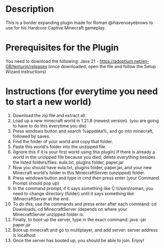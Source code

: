 # Description
This is a border expanding plugin made for Roman @ihavenoeyebrows to use for his Hardcore Captive Minecraft gameplay.

# Prerequisites for the Plugin
You need to download the following:
Java 21 - https://adoptium.net/en-GB/temurin/releases (once downloaded, open the file and follow the Setup Wizard instructions)

# Instructions (for everytime you need to start a new world)
1. Download the zip file and extract all.
2. Load up a new minecraft world in 1.21.8 (newest version). (you are going to have to do this everytime you die)
3. Press windows button and search %appdata%, and go into minecraft, followed by saves.
4. Find the folder of your world and copy that folder.
5. Paste this world's folder into the unzipped file.
6. (Ignore this if it is your first world using this plugin) If there is already a world in the unzipped file because you died, delete everything besides the listed folders/files: eula.txt, plugins folder, paper.jar
7. Now you should have eula.txt, plugins folder, paper.jar, and your new Minecraft world's folder in this MinecraftServer (unzipped) folder.
8. Press windows button and type in cmd then press enter (your Command Prompt should pop up)
9. In the command prompt, if it says something like C:\Users\roman, you need to change directory (folder) until it says something like \MinecraftServer at the end.
10. To do this, use the commands and press enter after each command: cd Downloads, cd MinecraftServer (depends on where your MinecraftServer unzipped folder is.
11. Finally, to boot up the server, type in the exact command: java -jar paper.jar
12. Boot up minecraft and go to multiplayer, and add server: server address is localhost
13. Once the server has booted up, you should be able to join. Enjoy!
